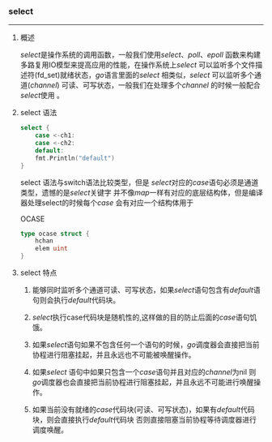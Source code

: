 ### select 

***

1. 概述

   ​	*select*是操作系统的调用函数，一般我们使用*select*、*poll*、*epoll* 函数来构建多路复用IO模型来提高应用的性能，在操作系统上*select* 可以监听多个文件描述符(fd_set)就绪状态，*go*语言里面的*select* 相类似，*select* 可以监听多个通道(*channel*) 可读、可写状态，一般我们在处理多个*channel* 的时候一般配合*select*使用 。

2. select 语法

   ```go
   select {
       case <-ch1:
       case <-ch2:
       default:
       fmt.Println("default")
   }
   ```

    select 语法与switch语法比较类型，但是 *select*对应的*case*语句必须是通道类型，遗憾的是*select*关键字 并不像*map*一样有对应的底层结构体，但是编译器处理select的时候每个*case* 会有对应一个结构体用于 

   OCASE 

   ```go
   type ocase struct {
       hchan 
       elem uint
   }
   ```

    	

3. select 特点

   1. 能够同时监听多个通道可读、可写状态，如果*select*语句包含有*default*语句则会执行*default*代码块。

   2. *select*执行case代码块是随机性的,这样做的目的防止后面的*case*语句饥饿。

   3. 如果*select*语句如果不包含任何一个语句的时候，*go*调度器会直接把当前协程进行阻塞挂起，并且永远也不可能被唤醒操作。

   4. 如果*select* 语句中如果只包含一个*case*语句并且对应的*channel*为nil 则*go*调度器也会直接把当前协程进行阻塞挂起，并且永远不可能进行唤醒操作。

   5. 如果当前没有就绪的*case*代码块(可读、可写状态)，如果有*default*代码块，则会直接执行*default*代码块 否则直接阻塞当前协程等待调度器进行调度唤醒。

      